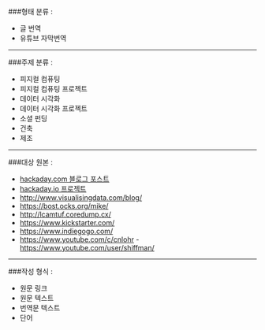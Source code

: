 
###형태 분류 :
- 글 번역
- 유튜브 자막번역

----

###주제 분류 :
- 피지컬 컴퓨팅
- 피지컬 컴퓨팅 프로젝트
- 데이터 시각화
- 데이터 시각화 프로젝트
- 소셜 펀딩
- 건축
- 제조

----

###대상 원본 : 
- [hackaday.com 블로그 포스트](http://hackaday.com/blog/)
- [hackaday.io 프로젝트](https://hackaday.io/)
- http://www.visualisingdata.com/blog/
- https://bost.ocks.org/mike/
- http://lcamtuf.coredump.cx/
- https://www.kickstarter.com/
- https://www.indiegogo.com/
- https://www.youtube.com/c/cnlohr
-https://www.youtube.com/user/shiffman/

----

###작성 형식 :
- 원문 링크
- 원문 텍스트
- 번역문 텍스트
- 단어
